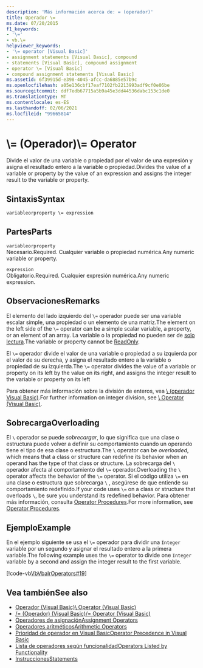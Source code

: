 ```yaml
---
description: 'Más información acerca de: = (operador)'
title: Operador \=
ms.date: 07/20/2015
f1_keywords:
- '\='
- vb.\=
helpviewer_keywords:
- '\= operator [Visual Basic]'
- assignment statements [Visual Basic], compound
- statements [Visual Basic], compound assignment
- operator \= [Visual Basic]
- compound assignment statements [Visual Basic]
ms.assetid: 6f39915d-e398-4045-afcc-da6885e57b9c
ms.openlocfilehash: a05e136cbf17eaf7102fb2213993adf9cf0e06be
ms.sourcegitcommit: ddf7edb67715a5b9a45e3dd44536dabc153c1de0
ms.translationtype: MT
ms.contentlocale: es-ES
ms.lasthandoff: 02/06/2021
ms.locfileid: "99665814"
---
```

# <a name="-operator"></a><span data-ttu-id="12b94-103">\\= (Operador)</span><span class="sxs-lookup"><span data-stu-id="12b94-103">\\= Operator</span></span>

<span data-ttu-id="12b94-104">Divide el valor de una variable o propiedad por el valor de una expresión y asigna el resultado entero a la variable o propiedad.</span><span class="sxs-lookup"><span data-stu-id="12b94-104">Divides the value of a variable or property by the value of an expression and assigns the integer result to the variable or property.</span></span>  
  
## <a name="syntax"></a><span data-ttu-id="12b94-105">Sintaxis</span><span class="sxs-lookup"><span data-stu-id="12b94-105">Syntax</span></span>  
  
```vb  
variableorproperty \= expression  
```  
  
## <a name="parts"></a><span data-ttu-id="12b94-106">Partes</span><span class="sxs-lookup"><span data-stu-id="12b94-106">Parts</span></span>  

 `variableorproperty`  
 <span data-ttu-id="12b94-107">Necesario.</span><span class="sxs-lookup"><span data-stu-id="12b94-107">Required.</span></span> <span data-ttu-id="12b94-108">Cualquier variable o propiedad numérica.</span><span class="sxs-lookup"><span data-stu-id="12b94-108">Any numeric variable or property.</span></span>  
  
 `expression`  
 <span data-ttu-id="12b94-109">Obligatorio.</span><span class="sxs-lookup"><span data-stu-id="12b94-109">Required.</span></span> <span data-ttu-id="12b94-110">Cualquier expresión numérica.</span><span class="sxs-lookup"><span data-stu-id="12b94-110">Any numeric expression.</span></span>  
  
## <a name="remarks"></a><span data-ttu-id="12b94-111">Observaciones</span><span class="sxs-lookup"><span data-stu-id="12b94-111">Remarks</span></span>  

 <span data-ttu-id="12b94-112">El elemento del lado izquierdo del `\=` operador puede ser una variable escalar simple, una propiedad o un elemento de una matriz.</span><span class="sxs-lookup"><span data-stu-id="12b94-112">The element on the left side of the `\=` operator can be a simple scalar variable, a property, or an element of an array.</span></span> <span data-ttu-id="12b94-113">La variable o la propiedad no pueden ser de [solo lectura](../modifiers/readonly.md).</span><span class="sxs-lookup"><span data-stu-id="12b94-113">The variable or property cannot be [ReadOnly](../modifiers/readonly.md).</span></span>  
  
 <span data-ttu-id="12b94-114">El `\=` operador divide el valor de una variable o propiedad a su izquierda por el valor de su derecha, y asigna el resultado entero a la variable o propiedad de su izquierda.</span><span class="sxs-lookup"><span data-stu-id="12b94-114">The `\=` operator divides the value of a variable or property on its left by the value on its right, and assigns the integer result to the variable or property on its left</span></span>  
  
 <span data-ttu-id="12b94-115">Para obtener más información sobre la división de enteros, vea [\ (operador Visual Basic)](integer-division-operator.md).</span><span class="sxs-lookup"><span data-stu-id="12b94-115">For further information on integer division, see [\ Operator (Visual Basic)](integer-division-operator.md).</span></span>  
  
## <a name="overloading"></a><span data-ttu-id="12b94-116">Sobrecarga</span><span class="sxs-lookup"><span data-stu-id="12b94-116">Overloading</span></span>  

 <span data-ttu-id="12b94-117">El `\` operador se puede *sobrecargar*, lo que significa que una clase o estructura puede volver a definir su comportamiento cuando un operando tiene el tipo de esa clase o estructura.</span><span class="sxs-lookup"><span data-stu-id="12b94-117">The `\` operator can be *overloaded*, which means that a class or structure can redefine its behavior when an operand has the type of that class or structure.</span></span> <span data-ttu-id="12b94-118">La sobrecarga del `\` operador afecta al comportamiento del `\=` operador.</span><span class="sxs-lookup"><span data-stu-id="12b94-118">Overloading the `\` operator affects the behavior of the `\=` operator.</span></span> <span data-ttu-id="12b94-119">Si el código utiliza `\=` en una clase o estructura que sobrecarga `\` , asegúrese de que entiende su comportamiento redefinido.</span><span class="sxs-lookup"><span data-stu-id="12b94-119">If your code uses `\=` on a class or structure that overloads `\`, be sure you understand its redefined behavior.</span></span> <span data-ttu-id="12b94-120">Para obtener más información, consulta [Operator Procedures](../../programming-guide/language-features/procedures/operator-procedures.md).</span><span class="sxs-lookup"><span data-stu-id="12b94-120">For more information, see [Operator Procedures](../../programming-guide/language-features/procedures/operator-procedures.md).</span></span>  
  
## <a name="example"></a><span data-ttu-id="12b94-121">Ejemplo</span><span class="sxs-lookup"><span data-stu-id="12b94-121">Example</span></span>  

 <span data-ttu-id="12b94-122">En el ejemplo siguiente se usa el `\=` operador para dividir una `Integer` variable por un segundo y asignar el resultado entero a la primera variable.</span><span class="sxs-lookup"><span data-stu-id="12b94-122">The following example uses the `\=` operator to divide one `Integer` variable by a second and assign the integer result to the first variable.</span></span>  
  
 [!code-vb[VbVbalrOperators#19](~/samples/snippets/visualbasic/VS_Snippets_VBCSharp/VbVbalrOperators/VB/Class1.vb#19)]  
  
## <a name="see-also"></a><span data-ttu-id="12b94-123">Vea también</span><span class="sxs-lookup"><span data-stu-id="12b94-123">See also</span></span>

- [<span data-ttu-id="12b94-124">Operador (Visual Basic)</span><span class="sxs-lookup"><span data-stu-id="12b94-124">\ Operator (Visual Basic)</span></span>](integer-division-operator.md)
- [<span data-ttu-id="12b94-125">/= (Operador) (Visual Basic)</span><span class="sxs-lookup"><span data-stu-id="12b94-125">/= Operator (Visual Basic)</span></span>](floating-point-division-assignment-operator.md)
- [<span data-ttu-id="12b94-126">Operadores de asignación</span><span class="sxs-lookup"><span data-stu-id="12b94-126">Assignment Operators</span></span>](assignment-operators.md)
- [<span data-ttu-id="12b94-127">Operadores aritméticos</span><span class="sxs-lookup"><span data-stu-id="12b94-127">Arithmetic Operators</span></span>](arithmetic-operators.md)
- [<span data-ttu-id="12b94-128">Prioridad de operador en Visual Basic</span><span class="sxs-lookup"><span data-stu-id="12b94-128">Operator Precedence in Visual Basic</span></span>](operator-precedence.md)
- [<span data-ttu-id="12b94-129">Lista de operadores según funcionalidad</span><span class="sxs-lookup"><span data-stu-id="12b94-129">Operators Listed by Functionality</span></span>](operators-listed-by-functionality.md)
- [<span data-ttu-id="12b94-130">Instrucciones</span><span class="sxs-lookup"><span data-stu-id="12b94-130">Statements</span></span>](../../programming-guide/language-features/statements.md)
